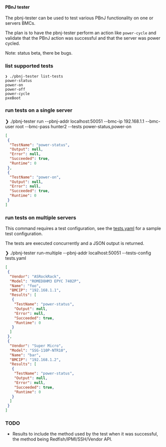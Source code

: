 #### PBnJ tester

The pbnj-tester can be used to test various PBnJ functionality on one or servers BMCs.

The plan is to have the pbnj-tester perform an action like `power-cycle` and
validate that the PBnJ action was successful and that the server was power cycled.

Note: status beta, there be bugs.

### list supported tests

```
❯ ./pbnj-tester list-tests
power-status
power-on
power-off
power-cycle
pxeBoot
```

### run tests on a single server

❯ ./pbnj-tester run --pbnj-addr localhost:50051 --bmc-ip 192.168.1.1 --bmc-user root --bmc-pass hunter2 --tests power-status,power-on
```json
[
 {
  "TestName": "power-status",
  "Output": null,
  "Error": null,
  "Succeeded": true,
  "Runtime": 0
 },
 {
  "TestName": "power-on",
  "Output": null,
  "Error": null,
  "Succeeded": true,
  "Runtime": 0
 }
]
```

### run tests on multiple servers

This command requires a test configuration, see the [tests.yaml](tests.yaml) for a sample test configuration.

The tests are executed concurrently and a JSON output is returned.

❯ ./pbnj-tester run-multiple --pbnj-addr localhost:50051 --tests-config tests.yaml
```json
[
 {
  "Vendor": "ASRockRack",
  "Model": "ROMED8HM3 EPYC 7402P",
  "Name": "foo",
  "BMCIP": "192.168.1.1",
  "Results": [
   {
    "TestName": "power-status",
    "Output": null,
    "Error": null,
    "Succeeded": true,
    "Runtime": 0
   }
  ]
 },
 {
  "Vendor": "Super Micro",
  "Model": "SSG-110P-NTR10",
  "Name": "bar",
  "BMCIP": "192.168.1.2",
  "Results": [
   {
    "TestName": "power-status",
    "Output": null,
    "Error": null,
    "Succeeded": true,
    "Runtime": 0
   }
  ]
 }
]
```


### TODO

- Results to include the method used by the test when it was successful, the
method being Redfish/IPMI/SSH/Vendor API.
